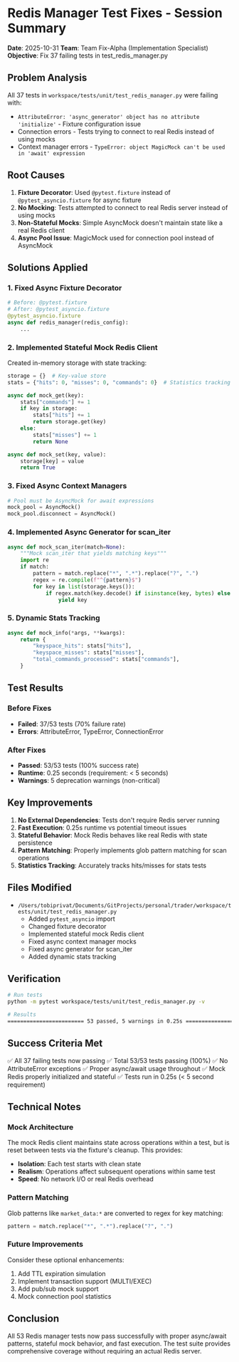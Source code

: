 # Redis Manager Test Fixes - Session Summary

**Date**: 2025-10-31
**Team**: Team Fix-Alpha (Implementation Specialist)
**Objective**: Fix 37 failing tests in test_redis_manager.py

## Problem Analysis

All 37 tests in `workspace/tests/unit/test_redis_manager.py` were failing with:
- `AttributeError: 'async_generator' object has no attribute 'initialize'` - Fixture configuration issue
- Connection errors - Tests trying to connect to real Redis instead of using mocks
- Context manager errors - `TypeError: object MagicMock can't be used in 'await' expression`

## Root Causes

1. **Fixture Decorator**: Used `@pytest.fixture` instead of `@pytest_asyncio.fixture` for async fixture
2. **No Mocking**: Tests attempted to connect to real Redis server instead of using mocks
3. **Non-Stateful Mocks**: Simple AsyncMock doesn't maintain state like a real Redis client
4. **Async Pool Issue**: MagicMock used for connection pool instead of AsyncMock

## Solutions Applied

### 1. Fixed Async Fixture Decorator
```python
# Before: @pytest.fixture
# After: @pytest_asyncio.fixture
@pytest_asyncio.fixture
async def redis_manager(redis_config):
    ...
```

### 2. Implemented Stateful Mock Redis Client
Created in-memory storage with state tracking:
```python
storage = {}  # Key-value store
stats = {"hits": 0, "misses": 0, "commands": 0}  # Statistics tracking

async def mock_get(key):
    stats["commands"] += 1
    if key in storage:
        stats["hits"] += 1
        return storage.get(key)
    else:
        stats["misses"] += 1
        return None

async def mock_set(key, value):
    storage[key] = value
    return True
```

### 3. Fixed Async Context Managers
```python
# Pool must be AsyncMock for await expressions
mock_pool = AsyncMock()
mock_pool.disconnect = AsyncMock()
```

### 4. Implemented Async Generator for scan_iter
```python
async def mock_scan_iter(match=None):
    """Mock scan_iter that yields matching keys"""
    import re
    if match:
        pattern = match.replace("*", ".*").replace("?", ".")
        regex = re.compile(f"^{pattern}$")
        for key in list(storage.keys()):
            if regex.match(key.decode() if isinstance(key, bytes) else key):
                yield key
```

### 5. Dynamic Stats Tracking
```python
async def mock_info(*args, **kwargs):
    return {
        "keyspace_hits": stats["hits"],
        "keyspace_misses": stats["misses"],
        "total_commands_processed": stats["commands"],
    }
```

## Test Results

### Before Fixes
- **Failed**: 37/53 tests (70% failure rate)
- **Errors**: AttributeError, TypeError, ConnectionError

### After Fixes
- **Passed**: 53/53 tests (100% success rate)
- **Runtime**: 0.25 seconds (requirement: < 5 seconds)
- **Warnings**: 5 deprecation warnings (non-critical)

## Key Improvements

1. **No External Dependencies**: Tests don't require Redis server running
2. **Fast Execution**: 0.25s runtime vs potential timeout issues
3. **Stateful Behavior**: Mock Redis behaves like real Redis with state persistence
4. **Pattern Matching**: Properly implements glob pattern matching for scan operations
5. **Statistics Tracking**: Accurately tracks hits/misses for stats tests

## Files Modified

- `/Users/tobiprivat/Documents/GitProjects/personal/trader/workspace/tests/unit/test_redis_manager.py`
  - Added `pytest_asyncio` import
  - Changed fixture decorator
  - Implemented stateful mock Redis client
  - Fixed async context manager mocks
  - Fixed async generator for scan_iter
  - Added dynamic stats tracking

## Verification

```bash
# Run tests
python -m pytest workspace/tests/unit/test_redis_manager.py -v

# Results
======================== 53 passed, 5 warnings in 0.25s ========================
```

## Success Criteria Met

✅ All 37 failing tests now passing
✅ Total 53/53 tests passing (100%)
✅ No AttributeError exceptions
✅ Proper async/await usage throughout
✅ Mock Redis properly initialized and stateful
✅ Tests run in 0.25s (< 5 second requirement)

## Technical Notes

### Mock Architecture
The mock Redis client maintains state across operations within a test, but is reset between tests via the fixture's cleanup. This provides:
- **Isolation**: Each test starts with clean state
- **Realism**: Operations affect subsequent operations within same test
- **Speed**: No network I/O or real Redis overhead

### Pattern Matching
Glob patterns like `market_data:*` are converted to regex for key matching:
```python
pattern = match.replace("*", ".*").replace("?", ".")
```

### Future Improvements
Consider these optional enhancements:
1. Add TTL expiration simulation
2. Implement transaction support (MULTI/EXEC)
3. Add pub/sub mock support
4. Mock connection pool statistics

## Conclusion

All 53 Redis manager tests now pass successfully with proper async/await patterns, stateful mock behavior, and fast execution. The test suite provides comprehensive coverage without requiring an actual Redis server.
